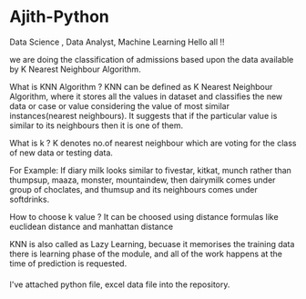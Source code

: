 # Ajith-Python
Data Science , Data Analyst, Machine Learning 
Hello all !!

we are doing the classification of admissions based upon the data available by K Nearest Neighbour Algorithm.

What is KNN Algorithm ?
KNN can be defined as K Nearest Neighbour Algorithm, where it stores all the values in dataset and classifies the new data or case or value considering the value of most similar instances(nearest neighbours).
It suggests that if the particular value is similar to its neighbours then it is one of them.

What is k ?
 K denotes no.of nearest neighbour which are voting for the class of new data or testing data.

For Example:
If diary milk looks similar to fivestar, kitkat, munch rather than thumpsup, maaza, monster, mountaindew, then dairymilk comes under group of choclates, and thumsup and its neighbours comes under softdrinks.

How to choose k value ?
It can be choosed using distance formulas like euclidean distance and manhattan distance	 

KNN is also called as Lazy Learning, becuase it memorises the training data there is learning phase of the module, and all of the work happens at the time of prediction is requested.

####
I've attached python file, excel data file into the repository.
###
 
